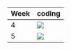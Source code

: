 | Week | coding |
| --- | --- |
| 4 |  ![](https://github.com/kmaooad/coding-19w4-Bellkross/workflows/Grading/badge.svg) |
| 5 |  ![](https://github.com/kmaooad/coding-19W05-Bellkross/workflows/Grading/badge.svg) |
